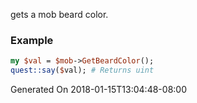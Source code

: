 gets a mob beard color.
### Example

```perl
my $val = $mob->GetBeardColor();
quest::say($val); # Returns uint
```


Generated On 2018-01-15T13:04:48-08:00